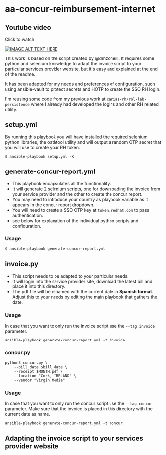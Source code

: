 # aa-concur-reimbursement-internet

## Youtube video
Click to watch

[![IMAGE ALT TEXT HERE](https://img.youtube.com/vi/vme0-oD118Y/0.jpg)](https://www.youtube.com/watch?v=vme0-oD118Y)

This work is based on the script created by @dmzoneill. It requires some python and selenium knowledge to adapt the invoice script to your particular services provider website, but it's easy and explained at the end of the readme.

It has been adapted for my needs and preferences of configuration, such using ansible-vault to protect secrets and HOTP to create the SSO RH login. 

I'm reusing some code from my previous work at `carias-rh/rol-lab-persistence` where I already had developed the logins and other RH related utility.

## setup.yml
By running this playbook you will have installed the required selenium python libraries, the oathtool utility and will output a random OTP secret that you will use to create your RH token.
``` 
$ ansible-playbook setup.yml -K
```

## generate-concur-report.yml
 - This playbook encapsulates all the functionality. 
 - It will generate 2 selenium scripts, one for downloading the invoice from your service provider and the other to create the concur report.
 - You may need to introduce your country as playbook variable as it appears in the concur report dropdown.
 - You will need to create a SSO OTP key at `token.redhat.com` to pass authentication.
 - see below for explanation of the individual python scripts and configuration.

### Usage
```
$ ansible-playbook generate-concur-report.yml
```

## invoice.py

- This script needs to be adapted to your particular needs.
- It will login into the service provider site, download the latest bill and place it into this directory.
- The pdf file will be renamed with the current date in **Spanish format**. Adjust this to your needs by editing the main playbook that gathers the date.

### Usage
In case that you want to only run the invoice script use the `--tag invoice` parameter.
```
ansible-playbook generate-concur-report.yml -t invoice
```

### concur.py
```
python3 concur.py \
    --bill_date $bill_date \
    --receipt $MONTH.pdf \
    --location "Cork, IRELAND" \
    --vendor "Virgin Media"
```
### Usage
In case that you want to only run the concur script use the `--tag concur` parameter. Make sure that the invoice is placed in this directory with the current date as name.
```
ansible-playbook generate-concur-report.yml -t concur
```

## Adapting the invoice script to your services provider website
